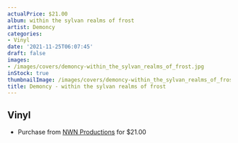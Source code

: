 ```yaml
---
actualPrice: $21.00
album: within the sylvan realms of frost
artist: Demoncy
categories:
- Vinyl
date: '2021-11-25T06:07:45'
draft: false
images:
- /images/covers/demoncy-within_the_sylvan_realms_of_frost.jpg
inStock: true
thumbnailImage: /images/covers/demoncy-within_the_sylvan_realms_of_frost-thumb.jpg
title: Demoncy - within the sylvan realms of frost
---
```


## Vinyl
* Purchase from [NWN Productions](http://shop.nwnprod.com/index.php?route=product/product&path=75&product_id=11277&sort=pd.name&order=ASC) for $21.00
